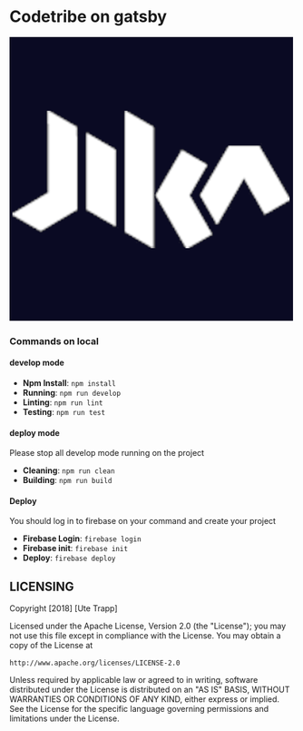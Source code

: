  # Codetribe on gatsby

![Codetribe-Logo](src/assets/images/jika.png)

### Commands on local

#### develop mode
  - __Npm Install__: `npm install`
  - __Running__: `npm run develop`
  - __Linting__: `npm run lint`
  - __Testing__: `npm run test`
  
#### deploy mode
Please stop all develop mode running on the project
  - __Cleaning__: `npm run clean`
  - __Building__: `npm run build`
  
#### Deploy
You should log in to firebase on your command and create your project
  - __Firebase Login__: `firebase login`
  - __Firebase init__: `firebase init`
  - __Deploy__: `firebase deploy`

## LICENSING
Copyright [2018] [Ute Trapp]

Licensed under the Apache License, Version 2.0 (the "License");
you may not use this file except in compliance with the License.
You may obtain a copy of the License at

    http://www.apache.org/licenses/LICENSE-2.0

Unless required by applicable law or agreed to in writing, software
distributed under the License is distributed on an "AS IS" BASIS,
WITHOUT WARRANTIES OR CONDITIONS OF ANY KIND, either express or implied.
See the License for the specific language governing permissions and
limitations under the License.
